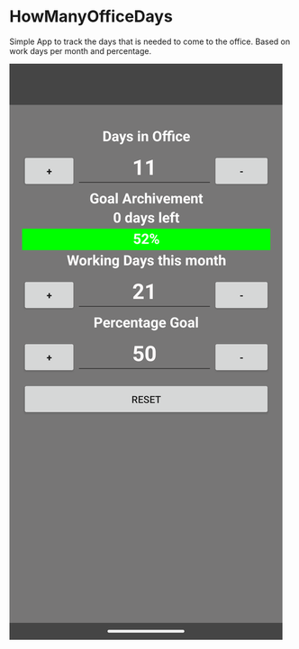 # HowManyOfficeDays
Simple App to track the days that is needed to come to the office. Based on work days per month and percentage. 

![Application Screenshot](Images/Screenshot.png)
